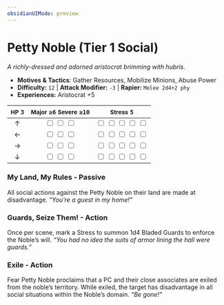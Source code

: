```yaml
---
obsidianUIMode: preview
---
```

# Petty Noble (Tier 1 Social)

*A richly-dressed and adorned aristocrat brimming with hubris.*

- **Motives & Tactics**: Gather Resources, Mobilize Minions, Abuse Power
- **Difficulty:** `12` | **Attack Modifier:** `-3` | **Rapier:** `Melee 2d4+2 phy`
- **Experiences:** Aristocrat +5

| <small>HP</small> `3` | <small>Major</small> `≥6` <small>Severe</small> `≥10` | <small>Stress</small> `5` |
|:-:|:-:|:-:|
| ↑ |  <input type="checkbox" unchecked id="f81903ca"> <input type="checkbox" unchecked id="e30710ee"> <input type="checkbox" unchecked id="b6bb4a6f"> |  <input type="checkbox" unchecked id="26687394"> <input type="checkbox" unchecked id="ad07c927"> <input type="checkbox" unchecked id="fea5f085"> <input type="checkbox" unchecked id="c290957c"> <input type="checkbox" unchecked id="f9afe9a6"> |
| ← |  <input type="checkbox" unchecked id="209f7a0d"> <input type="checkbox" unchecked id="ca0a9d0b"> <input type="checkbox" unchecked id="ff171ce7"> |  <input type="checkbox" unchecked id="09224c0d"> <input type="checkbox" unchecked id="e2fe07ea"> <input type="checkbox" unchecked id="88127bff"> <input type="checkbox" unchecked id="d3ac2387"> <input type="checkbox" unchecked id="fa674928"> |
| → |  <input type="checkbox" unchecked id="7cb0aeaa"> <input type="checkbox" unchecked id="3146d791"> <input type="checkbox" unchecked id="be6722c4"> |  <input type="checkbox" unchecked id="498cb510"> <input type="checkbox" unchecked id="85bfdb00"> <input type="checkbox" unchecked id="1c3c80a7"> <input type="checkbox" unchecked id="f55b33b9"> <input type="checkbox" unchecked id="376d515c"> |
| ↓ |  <input type="checkbox" unchecked id="2d5dec70"> <input type="checkbox" unchecked id="bd8b8d1b"> <input type="checkbox" unchecked id="a92f8f4d"> |  <input type="checkbox" unchecked id="fde5f0b9"> <input type="checkbox" unchecked id="36432ae9"> <input type="checkbox" unchecked id="b7d3dff5"> <input type="checkbox" unchecked id="92b84165"> <input type="checkbox" unchecked id="dad7e352"> |

### My Land, My Rules - Passive

All social actions against the Petty Noble on their land are made at disadvantage. *“You’re a guest in my home!”*

### Guards, Seize Them! - Action

Once per scene, mark a Stress to summon 1d4 Bladed Guards to enforce the Noble’s will. *“You had no idea the suits of armor lining the hall were guards.”*

### Exile - Action

Fear Petty Noble proclaims that a PC and their close associates are exiled from the noble’s territory. While exiled, the target has disadvantage in all social situations within the Noble’s domain. *“Be gone!”*
